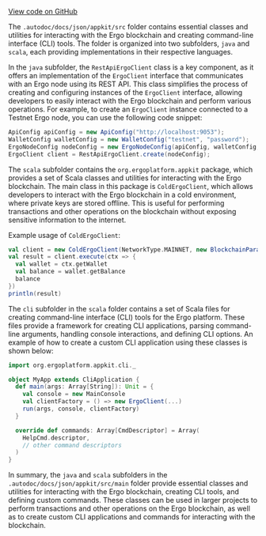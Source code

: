 [View code on GitHub](https://github.com/ergoplatform/ergo-appkit/.autodoc/docs/json/appkit/src)

The `.autodoc/docs/json/appkit/src` folder contains essential classes and utilities for interacting with the Ergo blockchain and creating command-line interface (CLI) tools. The folder is organized into two subfolders, `java` and `scala`, each providing implementations in their respective languages.

In the `java` subfolder, the `RestApiErgoClient` class is a key component, as it offers an implementation of the `ErgoClient` interface that communicates with an Ergo node using its REST API. This class simplifies the process of creating and configuring instances of the `ErgoClient` interface, allowing developers to easily interact with the Ergo blockchain and perform various operations. For example, to create an `ErgoClient` instance connected to a Testnet Ergo node, you can use the following code snippet:

```java
ApiConfig apiConfig = new ApiConfig("http://localhost:9053");
WalletConfig walletConfig = new WalletConfig("testnet", "password");
ErgoNodeConfig nodeConfig = new ErgoNodeConfig(apiConfig, walletConfig, NetworkType.TESTNET);
ErgoClient client = RestApiErgoClient.create(nodeConfig);
```

The `scala` subfolder contains the `org.ergoplatform.appkit` package, which provides a set of Scala classes and utilities for interacting with the Ergo blockchain. The main class in this package is `ColdErgoClient`, which allows developers to interact with the Ergo blockchain in a cold environment, where private keys are stored offline. This is useful for performing transactions and other operations on the blockchain without exposing sensitive information to the internet.

Example usage of `ColdErgoClient`:

```scala
val client = new ColdErgoClient(NetworkType.MAINNET, new BlockchainParameters("localhost", 9052))
val result = client.execute(ctx => {
  val wallet = ctx.getWallet
  val balance = wallet.getBalance
  balance
})
println(result)
```

The `cli` subfolder in the `scala` folder contains a set of Scala files for creating command-line interface (CLI) tools for the Ergo platform. These files provide a framework for creating CLI applications, parsing command-line arguments, handling console interactions, and defining CLI options. An example of how to create a custom CLI application using these classes is shown below:

```scala
import org.ergoplatform.appkit.cli._

object MyApp extends CliApplication {
  def main(args: Array[String]): Unit = {
    val console = new MainConsole
    val clientFactory = () => new ErgoClient(...)
    run(args, console, clientFactory)
  }

  override def commands: Array[CmdDescriptor] = Array(
    HelpCmd.descriptor,
    // other command descriptors
  )
}
```

In summary, the `java` and `scala` subfolders in the `.autodoc/docs/json/appkit/src/main` folder provide essential classes and utilities for interacting with the Ergo blockchain, creating CLI tools, and defining custom commands. These classes can be used in larger projects to perform transactions and other operations on the Ergo blockchain, as well as to create custom CLI applications and commands for interacting with the blockchain.
